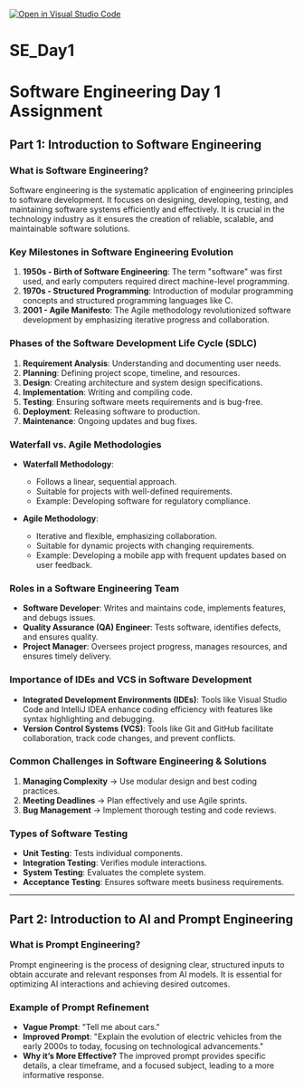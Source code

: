 [![Open in Visual Studio Code](https://classroom.github.com/assets/open-in-vscode-2e0aaae1b6195c2367325f4f02e2d04e9abb55f0b24a779b69b11b9e10269abc.svg)](https://classroom.github.com/online_ide?assignment_repo_id=18363475&assignment_repo_type=AssignmentRepo)
# SE_Day1
# Software Engineering Day 1 Assignment

## Part 1: Introduction to Software Engineering

### What is Software Engineering?
Software engineering is the systematic application of engineering principles to software development. It focuses on designing, developing, testing, and maintaining software systems efficiently and effectively. It is crucial in the technology industry as it ensures the creation of reliable, scalable, and maintainable software solutions.

### Key Milestones in Software Engineering Evolution
1. **1950s - Birth of Software Engineering**: The term "software" was first used, and early computers required direct machine-level programming.
2. **1970s - Structured Programming**: Introduction of modular programming concepts and structured programming languages like C.
3. **2001 - Agile Manifesto**: The Agile methodology revolutionized software development by emphasizing iterative progress and collaboration.

### Phases of the Software Development Life Cycle (SDLC)
1. **Requirement Analysis**: Understanding and documenting user needs.
2. **Planning**: Defining project scope, timeline, and resources.
3. **Design**: Creating architecture and system design specifications.
4. **Implementation**: Writing and compiling code.
5. **Testing**: Ensuring software meets requirements and is bug-free.
6. **Deployment**: Releasing software to production.
7. **Maintenance**: Ongoing updates and bug fixes.

### Waterfall vs. Agile Methodologies
- **Waterfall Methodology**:
  - Follows a linear, sequential approach.
  - Suitable for projects with well-defined requirements.
  - Example: Developing software for regulatory compliance.

- **Agile Methodology**:
  - Iterative and flexible, emphasizing collaboration.
  - Suitable for dynamic projects with changing requirements.
  - Example: Developing a mobile app with frequent updates based on user feedback.

### Roles in a Software Engineering Team
- **Software Developer**: Writes and maintains code, implements features, and debugs issues.
- **Quality Assurance (QA) Engineer**: Tests software, identifies defects, and ensures quality.
- **Project Manager**: Oversees project progress, manages resources, and ensures timely delivery.

### Importance of IDEs and VCS in Software Development
- **Integrated Development Environments (IDEs)**: Tools like Visual Studio Code and IntelliJ IDEA enhance coding efficiency with features like syntax highlighting and debugging.
- **Version Control Systems (VCS)**: Tools like Git and GitHub facilitate collaboration, track code changes, and prevent conflicts.

### Common Challenges in Software Engineering & Solutions
1. **Managing Complexity** → Use modular design and best coding practices.
2. **Meeting Deadlines** → Plan effectively and use Agile sprints.
3. **Bug Management** → Implement thorough testing and code reviews.

### Types of Software Testing
- **Unit Testing**: Tests individual components.
- **Integration Testing**: Verifies module interactions.
- **System Testing**: Evaluates the complete system.
- **Acceptance Testing**: Ensures software meets business requirements.

---

## Part 2: Introduction to AI and Prompt Engineering

### What is Prompt Engineering?
Prompt engineering is the process of designing clear, structured inputs to obtain accurate and relevant responses from AI models. It is essential for optimizing AI interactions and achieving desired outcomes.

### Example of Prompt Refinement
- **Vague Prompt**: "Tell me about cars."
- **Improved Prompt**: "Explain the evolution of electric vehicles from the early 2000s to today, focusing on technological advancements."
- **Why it’s More Effective?** The improved prompt provides specific details, a clear timeframe, and a focused subject, leading to a more informative response.
